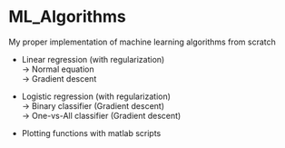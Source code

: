 # ML_Algorithms
My proper implementation of machine learning algorithms from scratch


- Linear regression (with regularization) <br />
  -> Normal equation <br />
  -> Gradient descent <br />
 
- Logistic regression (with regularization) <br />
  -> Binary classifier (Gradient descent) <br />
  -> One-vs-All classifier (Gradient descent) <br />

+ Plotting functions with matlab scripts
